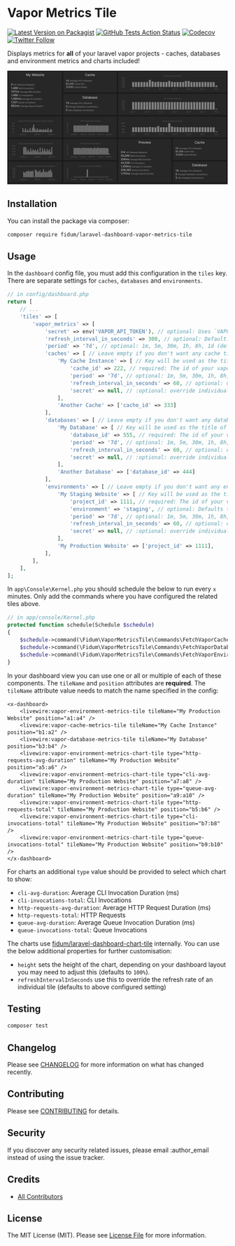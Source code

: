 # Vapor Metrics Tile

[![Latest Version on Packagist](https://img.shields.io/packagist/v/fidum/laravel-dashboard-vapor-metrics-tile.svg?style=for-the-badge)](https://packagist.org/packages/fidum/laravel-dashboard-vapor-metrics-tile)
[![GitHub Tests Action Status](https://img.shields.io/github/workflow/status/fidum/laravel-dashboard-vapor-metrics-tile/run-tests?label=tests&style=for-the-badge)](https://github.com/fidum/laravel-dashboard-vapor-metrics-tile/actions?query=workflow%3Arun-tests+branch%3Amaster)
[![Codecov](https://img.shields.io/codecov/c/github/fidum/laravel-dashboard-vapor-metrics-tile?logo=codecov&logoColor=white&style=for-the-badge)](https://codecov.io/gh/fidum/laravel-dashboard-vapor-metrics-tile)
[![Twitter Follow](https://img.shields.io/twitter/follow/danmasonmp?label=Follow&logo=twitter&style=for-the-badge)](https://twitter.com/danmasonmp)  

Displays metrics for **all** of your laravel vapor projects - caches, databases and environment metrics and charts included! 

![Preview](docs/preview.png)

## Installation

You can install the package via composer:

```bash
composer require fidum/laravel-dashboard-vapor-metrics-tile
```

## Usage
In the `dashboard` config file, you must add this configuration in the `tiles` key. There are separate settings for 
`caches`, `databases` and `environments`.

```php
// in config/dashboard.php
return [
    // ...
    'tiles' => [
        'vapor_metrics' => [
            'secret' => env('VAPOR_API_TOKEN'), // optional: Uses `VAPOR_API_TOKEN` env by default
            'refresh_interval_in_seconds' => 300, // optional: Default: 300 seconds (5 minutes)
            'period' => '7d', // optional: 1m, 5m, 30m, 1h, 8h, 1d (default), 3d, 7d, 1M
            'caches' => [ // Leave empty if you don't want any cache tiles
                'My Cache Instance' => [ // Key will be used as the title of the displayed tile
                    'cache_id' => 222, // required: The id of your vapor cache instance
                    'period' => '7d', // optional: 1m, 5m, 30m, 1h, 8h, 1d (default), 3d, 7d, 1M
                    'refresh_interval_in_seconds' => 60, // optional: override individual tile
                    'secret' => null, // :optional: override individual tile
                ],
                'Another Cache' => ['cache_id' => 333]
            ],
            'databases' => [ // Leave empty if you don't want any database tiles
                'My Database' => [ // Key will be used as the title of the displayed tile
                    'database_id' => 555, // required: The id of your vapor database instance
                    'period' => '7d', // optional: 1m, 5m, 30m, 1h, 8h, 1d (default), 3d, 7d, 1M
                    'refresh_interval_in_seconds' => 60, // optional: override individual tile
                    'secret' => null, // :optional: override individual tile
                ],
                'Another Database' => ['database_id' => 444]
            ],
            'environments' => [ // Leave empty if you don't want any envrionment tiles
                'My Staging Website' => [ // Key will be used as the title of the displayed tile                
                    'project_id' => 1111, // required: The id of your vapor project
                    'environment' => 'staging', // optional: Defaults to 'production'
                    'period' => '7d', // optional: 1m, 5m, 30m, 1h, 8h, 1d (default), 3d, 7d, 1M
                    'refresh_interval_in_seconds' => 60, // optional: override individual tile
                    'secret' => null, // :optional: override individual tile
                ],
                'My Production Website' => ['project_id' => 1111],
            ],
        ],
    ],
];
```

In `app\Console\Kernel.php` you should schedule the below to run every `x` minutes. Only add the commands where you have configured the related tiles above. 

```php
// in app/console/Kernel.php
protected function schedule(Schedule $schedule)
{
    $schedule->command(\Fidum\VaporMetricsTile\Commands\FetchVaporCacheMetricsCommand::class)->everyThirtyMinutes();
    $schedule->command(\Fidum\VaporMetricsTile\Commands\FetchVaporDatabaseMetricsCommand::class)->everyThirtyMinutes();
    $schedule->command(\Fidum\VaporMetricsTile\Commands\FetchVaporEnvironmentMetricsCommand::class)->everyThirtyMinutes();
}
```

In your dashboard view you can use one or all or multiple of each of these components. The `tileName` and `position` 
attributes are **required**. The `tileName` attribute value needs to match the name specified in the config:

```blade
<x-dashboard>
    <livewire:vapor-environment-metrics-tile tileName="My Production Website" position="a1:a4" />
    <livewire:vapor-cache-metrics-tile tileName="My Cache Instance" position="b1:a2" />
    <livewire:vapor-database-metrics-tile tileName="My Database" position="b3:b4" />
    <livewire:vapor-environment-metrics-chart-tile type="http-requests-avg-duration" tileName="My Production Website" position="a5:a6" />
    <livewire:vapor-environment-metrics-chart-tile type="cli-avg-duration" tileName="My Production Website" position="a7:a8" />
    <livewire:vapor-environment-metrics-chart-tile type="queue-avg-duration" tileName="My Production Website" position="a9:a10" />
    <livewire:vapor-environment-metrics-chart-tile type="http-requests-total" tileName="My Production Website" position="b5:b6" />
    <livewire:vapor-environment-metrics-chart-tile type="cli-invocations-total" tileName="My Production Website" position="b7:b8" />
    <livewire:vapor-environment-metrics-chart-tile type="queue-invocations-total" tileName="My Production Website" position="b9:b10" />
</x-dashboard>
```

For charts an additional `type` value should be provided to select which chart to show:

- `cli-avg-duration`: Average CLI Invocation Duration (ms)
- `cli-invocations-total`: CLI Invocations
- `http-requests-avg-duration`: Average HTTP Request Duration (ms) 
- `http-requests-total`: HTTP Requests
- `queue-avg-duration`: Average Queue Invocation Duration (ms)
- `queue-invocations-total`: Queue Invocations

The charts use [fidum/laravel-dashboard-chart-tile](https://github.com/fidum/laravel-dashboard-chart-tile) internally. 
You can use the below additional properties for further customisation:
 
- `height` sets the height of the chart, depending on your dashboard layout you may need to adjust this (defaults to `100%`).
- `refreshIntervalInSeconds` use this to override the refresh rate of an individual tile (defaults to above configured setting) 

## Testing
```bash
composer test
```

## Changelog

Please see [CHANGELOG](CHANGELOG.md) for more information on what has changed recently.

## Contributing

Please see [CONTRIBUTING](CONTRIBUTING.md) for details.

## Security

If you discover any security related issues, please email :author_email instead of using the issue tracker.

## Credits

- [All Contributors](../../contributors)

## License

The MIT License (MIT). Please see [License File](LICENSE.md) for more information.
